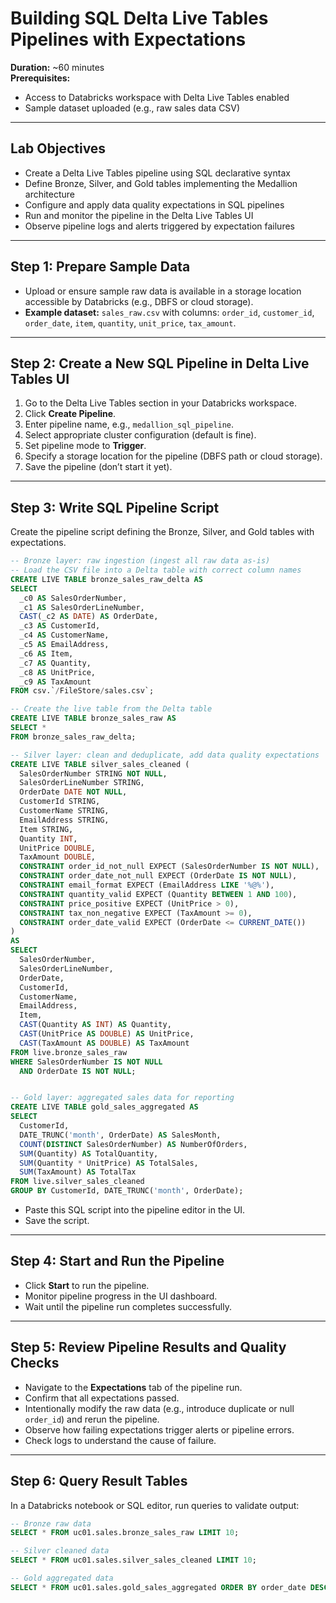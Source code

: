 # Building SQL Delta Live Tables Pipelines with Expectations

**Duration:** ~60 minutes  
**Prerequisites:**  
- Access to Databricks workspace with Delta Live Tables enabled  
- Sample dataset uploaded (e.g., raw sales data CSV)

---

## Lab Objectives

- Create a Delta Live Tables pipeline using SQL declarative syntax
- Define Bronze, Silver, and Gold tables implementing the Medallion architecture
- Configure and apply data quality expectations in SQL pipelines
- Run and monitor the pipeline in the Delta Live Tables UI
- Observe pipeline logs and alerts triggered by expectation failures

---

## Step 1: Prepare Sample Data

- Upload or ensure sample raw data is available in a storage location accessible by Databricks (e.g., DBFS or cloud storage).
- **Example dataset:** `sales_raw.csv` with columns: `order_id`, `customer_id`, `order_date`, `item`, `quantity`, `unit_price`, `tax_amount`.

---

## Step 2: Create a New SQL Pipeline in Delta Live Tables UI

1. Go to the Delta Live Tables section in your Databricks workspace.
2. Click **Create Pipeline**.
3. Enter pipeline name, e.g., `medallion_sql_pipeline`.
4. Select appropriate cluster configuration (default is fine).
5. Set pipeline mode to **Trigger**.
6. Specify a storage location for the pipeline (DBFS path or cloud storage).
7. Save the pipeline (don’t start it yet).

---

## Step 3: Write SQL Pipeline Script

Create the pipeline script defining the Bronze, Silver, and Gold tables with expectations.

```sql
-- Bronze layer: raw ingestion (ingest all raw data as-is)
-- Load the CSV file into a Delta table with correct column names
CREATE LIVE TABLE bronze_sales_raw_delta AS
SELECT
  _c0 AS SalesOrderNumber,
  _c1 AS SalesOrderLineNumber,
  CAST(_c2 AS DATE) AS OrderDate,
  _c3 AS CustomerId,
  _c4 AS CustomerName,
  _c5 AS EmailAddress,
  _c6 AS Item,
  _c7 AS Quantity,
  _c8 AS UnitPrice,
  _c9 AS TaxAmount
FROM csv.`/FileStore/sales.csv`;

-- Create the live table from the Delta table
CREATE LIVE TABLE bronze_sales_raw AS
SELECT *
FROM bronze_sales_raw_delta;

-- Silver layer: clean and deduplicate, add data quality expectations
CREATE LIVE TABLE silver_sales_cleaned (
  SalesOrderNumber STRING NOT NULL,
  SalesOrderLineNumber STRING,
  OrderDate DATE NOT NULL,
  CustomerId STRING,
  CustomerName STRING,
  EmailAddress STRING,
  Item STRING,
  Quantity INT,
  UnitPrice DOUBLE,
  TaxAmount DOUBLE,
  CONSTRAINT order_id_not_null EXPECT (SalesOrderNumber IS NOT NULL),
  CONSTRAINT order_date_not_null EXPECT (OrderDate IS NOT NULL),
  CONSTRAINT email_format EXPECT (EmailAddress LIKE '%@%'),
  CONSTRAINT quantity_valid EXPECT (Quantity BETWEEN 1 AND 100),
  CONSTRAINT price_positive EXPECT (UnitPrice > 0),
  CONSTRAINT tax_non_negative EXPECT (TaxAmount >= 0),
  CONSTRAINT order_date_valid EXPECT (OrderDate <= CURRENT_DATE())
)
AS
SELECT
  SalesOrderNumber,
  SalesOrderLineNumber,
  OrderDate,
  CustomerId,
  CustomerName,
  EmailAddress,
  Item,
  CAST(Quantity AS INT) AS Quantity,
  CAST(UnitPrice AS DOUBLE) AS UnitPrice,
  CAST(TaxAmount AS DOUBLE) AS TaxAmount
FROM live.bronze_sales_raw
WHERE SalesOrderNumber IS NOT NULL
  AND OrderDate IS NOT NULL;


-- Gold layer: aggregated sales data for reporting
CREATE LIVE TABLE gold_sales_aggregated AS
SELECT
  CustomerId,
  DATE_TRUNC('month', OrderDate) AS SalesMonth,
  COUNT(DISTINCT SalesOrderNumber) AS NumberOfOrders,
  SUM(Quantity) AS TotalQuantity,
  SUM(Quantity * UnitPrice) AS TotalSales,
  SUM(TaxAmount) AS TotalTax
FROM live.silver_sales_cleaned
GROUP BY CustomerId, DATE_TRUNC('month', OrderDate);
```

- Paste this SQL script into the pipeline editor in the UI.
- Save the script.

---

## Step 4: Start and Run the Pipeline

- Click **Start** to run the pipeline.
- Monitor pipeline progress in the UI dashboard.
- Wait until the pipeline run completes successfully.

---

## Step 5: Review Pipeline Results and Quality Checks

- Navigate to the **Expectations** tab of the pipeline run.
- Confirm that all expectations passed.
- Intentionally modify the raw data (e.g., introduce duplicate or null `order_id`) and rerun the pipeline.
- Observe how failing expectations trigger alerts or pipeline errors.
- Check logs to understand the cause of failure.

---

## Step 6: Query Result Tables

In a Databricks notebook or SQL editor, run queries to validate output:

```sql
-- Bronze raw data
SELECT * FROM uc01.sales.bronze_sales_raw LIMIT 10;

-- Silver cleaned data
SELECT * FROM uc01.sales.silver_sales_cleaned LIMIT 10;

-- Gold aggregated data
SELECT * FROM uc01.sales.gold_sales_aggregated ORDER BY order_date DESC LIMIT 10;
```
